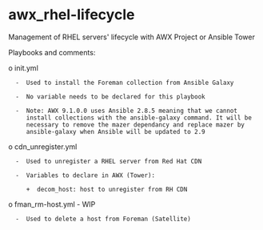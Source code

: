 # awx_rhel-lifecycle
   Management of RHEL servers' lifecycle with AWX Project or Ansible
   Tower

   Playbooks and comments:

   o  init.yml
   
      -  Used to install the Foreman collection from Ansible Galaxy
      
      -  No variable needs to be declared for this playbook
      
      -  Note: AWX 9.1.0.0 uses Ansible 2.8.5 meaning that we cannot
         install collections with the ansible-galaxy command. It will be
         necessary to remove the mazer dependancy and replace mazer by
         ansible-galaxy when Ansible will be updated to 2.9

   o  cdn_unregister.yml
   
      -  Used to unregister a RHEL server from Red Hat CDN
      
      -  Variables to declare in AWX (Tower):
      
         +  decom_host: host to unregister from RH CDN      

   o  fman_rm-host.yml - WIP
   
      -  Used to delete a host from Foreman (Satellite)

